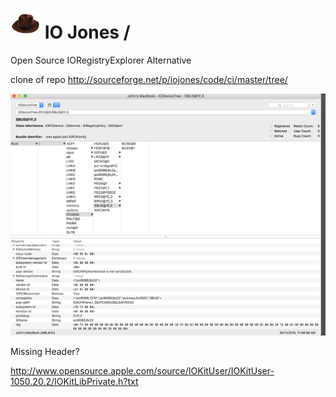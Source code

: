 ![Alt text](icon.png?raw=true "IO Jones") IO Jones /  
==================================================
Open Source IORegistryExplorer Alternative


clone of repo
http://sourceforge.net/p/iojones/code/ci/master/tree/



![Alt text](screenshot.png?raw=true "IO Jones")



Missing Header? 

http://www.opensource.apple.com/source/IOKitUser/IOKitUser-1050.20.2/IOKitLibPrivate.h?txt